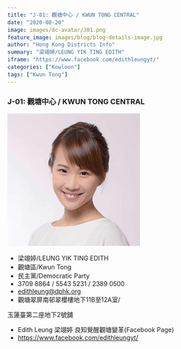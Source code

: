```yaml
---
title: "J-01: 觀塘中心 / KWUN TONG CENTRAL"
date: "2020-08-20"
image: images/dc-avatar/J01.png
feature_image: images/blog/blog-details-image.jpg
author: "Hong Kong Districts Info"
summary: "梁翊婷/LEUNG YIK TING EDITH"
iframe: "https://www.facebook.com/edithleungyt/"
categories: ["Kowloon"]
tags: ["Kwun Tong"]
---
```


### J-01: 觀塘中心 / KWUN TONG CENTRAL  
![](/images/dc-avatar/J01.png)  

 - 梁翊婷/LEUNG YIK TING EDITH  
 - 觀塘區/Kwun Tong  
 - 民主黨/Democratic Party  
 - 3709 8864 / 5543 5231 / 2389 0500  
 - edithleung@dphk.org  
 - 觀塘翠屏南邨翠櫻樓地下11B至12A室/

玉蓮臺第二座地下2號舖  
 - Edith Leung  梁翊婷 良知覺醒觀塘變革(Facebook Page)  
 - https://www.facebook.com/edithleungyt/
